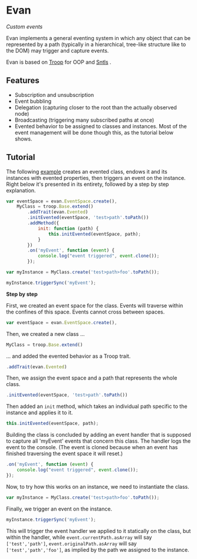 Evan
====

*Custom events*

Evan implements a general eventing system in which any object that can be represented by a path (typically in a hierarchical, tree-like structure like to the DOM) may trigger and capture events.

Evan is based on [Troop](https://github.com/production-minds/troop) for OOP and [Sntls](https://github.com/danstocker/sntls) .

Features
--------

- Subscription and unsubscription
- Event bubbling
- Delegation (capturing closer to the root than the actually observed node)
- Broadcasting (triggering many subscribed paths at once)
- Evented behavior to be assigned to classes and instances. Most of the event management will be done though this, as the tutorial below shows.

Tutorial
--------

The following [example](http://jsfiddle.net/danstocker/Hw8Ya/
) creates an evented class, endows it and its instances with evented properties, then triggers an event on the instance. Right below it's presented in its entirety, followed by a step by step explanation.

```javascript
var eventSpace = evan.EventSpace.create(),
    MyClass = troop.Base.extend()
        .addTrait(evan.Evented)
        .initEvented(eventSpace, 'test>path'.toPath())
        .addMethod({
            init: function (path) {
                this.initEvented(eventSpace, path);
            }
        })
        .on('myEvent', function (event) {
            console.log("event triggered", event.clone());
        });

var myInstance = MyClass.create('test>path>foo'.toPath());

myInstance.triggerSync('myEvent');
```

**Step by step**

First, we created an event space for the class. Events will traverse within the confines of this space. Events cannot cross between spaces.

```javascript
var eventSpace = evan.EventSpace.create(),
```

Then, we created a new class ...

```javascript
MyClass = troop.Base.extend()
```

... and added the evented behavior as a Troop trait.

```javascript
.addTrait(evan.Evented)
```

Then, we assign the event space and a path that represents the whole class.

```javascript
.initEvented(eventSpace, 'test>path'.toPath())
```

Then added an `init` method, which takes an individual path specific to the instance and applies it to it.

```javascript
this.initEvented(eventSpace, path);
```

Building the class is concluded by adding an event handler that is supposed to capture all 'myEvent' events that concern this class. The handler logs the event to the console. (The event is cloned because when an event has finished traversing the event space it will reset.)

```javascript
.on('myEvent', function (event) {
    console.log("event triggered", event.clone());
});
```

Now, to try how this works on an instance, we need to instantiate the class.

```javascript
var myInstance = MyClass.create('test>path>foo'.toPath());
```

Finally, we trigger an event on the instance.

```javascript
myInstance.triggerSync('myEvent');
```

This will trigger the event handler we applied to it statically on the class, but within the handler, while `event.currentPath.asArray` will say `['test','path']`, `event.originalPath.asArray` will say `['test','path','foo']`, as implied by the path we assigned to the instance.
